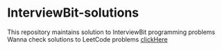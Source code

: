 # InterviewBit-solutions
This repository maintains solution to InterviewBit programming problems <br/>
Wanna check solutions to LeetCode problems [clickHere](https://github.com/pranjal021/LeetCode_Solutions)
